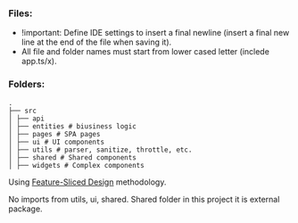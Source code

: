 ### Files:
- !important: Define IDE settings to insert a final newline (insert a final new line at the end of the file when saving it).
- All file and folder names must start from lower cased letter (inclede app.ts/x).

### Folders:
```
.
├── src
│ ├── api
│ ├── entities # biusiness logic
│ ├── pages # SPA pages
│ ├── ui # UI components
│ ├── utils # parser, sanitize, throttle, etc.
│ ├── shared # Shared components
│ ├── widgets # Complex components
```

Using [Feature-Sliced Design](https://feature-sliced.design/docs/get-started/overview) methodology.

No imports from utils, ui, shared.
Shared folder in this project it is external package.
